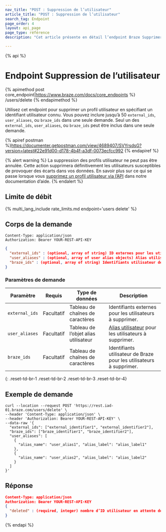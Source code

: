 ```yaml
---
nav_title: "POST : Suppression de l’utilisateur"
article_title: "POST : Suppression de l’utilisateur"
search_tag: Endpoint
page_order: 4
layout: api_page
page_type: référence
description: "Cet article présente en détail l’endpoint Braze Supprimer des informations utilisateur."

---
```

{% api %}
# Endpoint Suppression de l’utilisateur
{% apimethod post core_endpoint|https://www.braze.com/docs/core_endpoints %} 
/users/delete
{% endapimethod %}

Utilisez cet endpoint pour supprimer un profil utilisateur en spécifiant un identifiant utilisateur connu. Vous pouvez inclure jusqu’à 50 `external_ids`, `user_aliases`, ou `braze_ids` dans une seule demande. Seul un des `external_ids`, `user_aliases`, ou `braze_ids` peut être inclus dans une seule demande.

{% apiref postman %}https://documenter.getpostman.com/view/4689407/SVYrsdsG?version=latest#22e91d00-d178-4b4f-a3df-0073ecfcc992 {% endapiref %}

{% alert warning %}
La suppression des profils utilisateur ne peut pas être annulée. Cette action supprimera définitivement les utilisateurs susceptibles de provoquer des écarts dans vos données. En savoir plus sur ce qui se passe lorsque vous [supprimez un profil utilisateur via l’API]({{site.baseurl}}/help/help_articles/api/delete_user/) dans notre documentation d’aide.
{% endalert %}

## Limite de débit

{% multi_lang_include rate_limits.md endpoint='users delete' %}

## Corps de la demande

```
Content-Type: application/json
Authorization: Bearer YOUR-REST-API-KEY
```

```json
{
  "external_ids" : (optional, array of string) ID externes pour les utilisateurs à supprimer,
  "user_aliases" : (optional, array of user alias objects) Alias utilisateur pour les utilisateurs à supprimer,
  "braze_ids" : (optional, array of string) Identifiants utilisateur de Braze pour les utilisateurs à supprimer
}
```
### Paramètres de demande

| Paramètre | Requis | Type de données | Description |
| --------- | ---------| --------- | ----------- |
| `external_ids` | Facultatif | Tableau de chaînes de caractères | Identifiants externes pour les utilisateurs à supprimer. |
| `user_aliases` | Facultatif | Tableau de l’objet alias utilisateur | [Alias utilisateur]({{site.baseurl}}/api/objects_filters/user_alias_object/) pour les utilisateurs à supprimer. |
| `braze_ids` | Facultatif | Tableau de chaînes de caractères | Identifiants utilisateur de Braze pour les utilisateurs à supprimer. |
{: .reset-td-br-1 .reset-td-br-2 .reset-td-br-3  .reset-td-br-4}

## Exemple de demande
```
curl --location --request POST 'https://rest.iad-01.braze.com/users/delete' \
--header 'Content-Type: application/json' \
--header 'Authorization: Bearer YOUR-REST-API-KEY' \
--data-raw '{
  "external_ids": ["external_identifier1", "external_identifier2"],
  "braze_ids": ["braze_identifier1", "braze_identifier2"],
  "user_aliases": [
    {
      "alias_name": "user_alias1", "alias_label": "alias_label1"
    },
    {
      "alias_name": "user_alias2", "alias_label": "alias_label2"
    }
  ]
}'
```

## Réponse

```json
Content-Type: application/json
Authorization: Bearer YOUR-REST-API-KEY
{
  "deleted" : (required, integer) nombre d’ID utilisateur en attente de suppression
}
```
{% endapi %}


